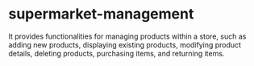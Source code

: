 # supermarket-management
 It provides functionalities for managing products within a store, such as adding new products, displaying
existing products, modifying product details, deleting products, purchasing items, and returning items.
